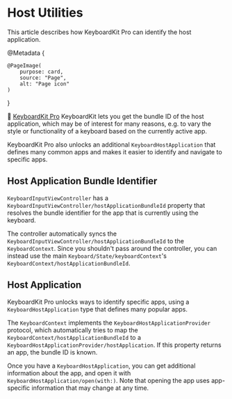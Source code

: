 # Host Utilities

This article describes how KeyboardKit Pro can identify the host application.

@Metadata {

    @PageImage(
        purpose: card,
        source: "Page",
        alt: "Page icon"
    )
}

👑 [KeyboardKit Pro][Pro] KeyboardKit lets you get the bundle ID of the host application, which may be of interest for many reasons, e.g. to vary the style or functionality of a keyboard based on the currently active app.

KeyboardKit Pro also unlocks an additional ``KeyboardHostApplication`` that defines many common apps and makes it easier to identify and navigate to specific apps.


## Host Application Bundle Identifier

``KeyboardInputViewController`` has a ``KeyboardInputViewController/hostApplicationBundleId`` property that resolves the bundle identifier for the app that is currently using the keyboard.

The controller automatically syncs the ``KeyboardInputViewController/hostApplicationBundleId`` to the ``KeyboardContext``. Since you shouldn't pass around the controller, you can instead use the main ``Keyboard/State/keyboardContext``'s ``KeyboardContext/hostApplicationBundleId``.


## Host Application

KeyboardKit Pro unlocks ways to identify specific apps, using a ``KeyboardHostApplication`` type that defines many popular apps.


The ``KeyboardContext`` implements the ``KeyboardHostApplicationProvider`` protocol, which automatically tries to map the ``KeyboardContext/hostApplicationBundleId`` to a ``KeyboardHostApplicationProvider/hostApplication``. If this property returns an app, the bundle ID is known.

Once you have a ``KeyboardHostApplication``, you can get additional information about the app, and open it with  ``KeyboardHostApplication/open(with:)``. Note that opening the app uses app-specific information that may change at any time.


[Pro]: https://github.com/KeyboardKit/KeyboardKitPro
